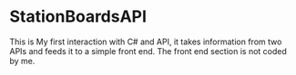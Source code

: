 # StationBoardsAPI

This is My first interaction with C# and API, it takes information from two APIs and feeds it to a simple front end. The front end section is not coded by me.
